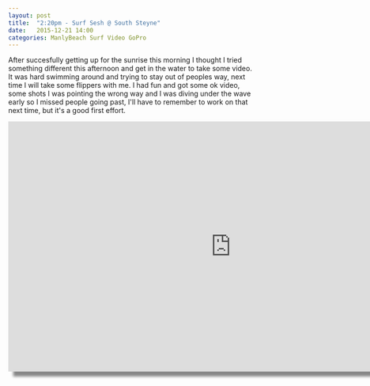 ```yaml
---
layout: post
title:  "2:20pm - Surf Sesh @ South Steyne"
date:   2015-12-21 14:00
categories: ManlyBeach Surf Video GoPro
---
```


After succesfully getting up for the sunrise this morning I thought I tried something different this
afternoon and get in the water to take some video. It was hard swimming around and trying to stay out of peoples way, next time I will take some flippers with me.
I had fun and got some ok video, some shots I was pointing the wrong way and I was diving under the wave early so I missed people going past, I'll have to remember to work on that next time, but it's a good first effort.

<div>
<iframe style="box-shadow: 10px 10px 5px #888888;" width="900" height="506" src="https://www.youtube.com/embed/kUs-NEDA_mA?wmode=opaque" frameborder="0" allowfullscreen="allowfullscreen">Manly Beach&nbsp;</iframe>
</div>

